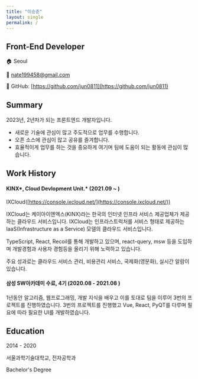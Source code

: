```yaml
---
title: "이승준"
layout: single
permalink: /
---
```


## Front-End Developer

🏠 Seoul

📮 nate199458@gmail.com

🔗 GitHub: [https://github.com/jun0811](https://github.com/jun0811)<br>

## Summary

2023년, 2년차가 되는 프론트엔드 개발자입니다.

- 새로운 기술에 관심이 많고 주도적으로 업무를 수행합니다.
- 오픈 소스에 관심이 많고 공유를 즐겨합니다.
- 효율적이게 업무를 하는 것을 중요하게 여기며 팀에 도움이 되는 활동에 관심이 많습니다.

## Work History

#### KINX*, Cloud Devlopment Unit.* (2021.09 ~ )

IXCloud([https://console.ixcloud.net/](https://console.ixcloud.net/))

IXCloud는 케이아이엔엑스(KINX)라는 한국의 인터넷 인프라 서비스 제공업체가 제공하는 클라우드 서비스입니다. IXCloud는 인프라스트럭처를 서비스 형태로 제공하는 IaaS(Infrastructure as a Service) 모델의 클라우드 서비스입니다.

TypeScript, React, Recoil를 통해 개발하고 있으며, react-query, msw 등을 도입하며 개발경험과 사용자 경험등을 올리기 위해 노력하고 있습니다.

주요 성과로는 클라우드 서비스 관리, 비용관리 서비스, 국제화(영문화), 실시간 알람이 있습니다.

#### 삼성 SW아카데미 수료, 4기 (2020.08 - 2021.08 )

1년동안 알고리즘, 웹프로그래밍, 개발 지식을 배우고 이를 토대로 팀을 이루어 3번의 프로젝트를 진행하였습니다.
3번의 프로젝트를 진행했고 Vue, React, PyQT를 다루며 필요에 따라 필요한 UI를 개발하였습니다.

## Education

2014 - 2020

서울과학기술대학교, 전자공학과

Bachelor's Degree
